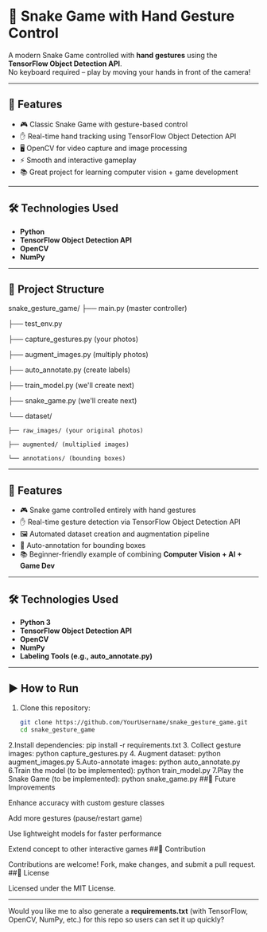# 🐍 Snake Game with Hand Gesture Control  

A modern Snake Game controlled with **hand gestures** using the **TensorFlow Object Detection API**.  
No keyboard required – play by moving your hands in front of the camera!  

---

## 🚀 Features
- 🎮 Classic Snake Game with gesture-based control  
- ✋ Real-time hand tracking using TensorFlow Object Detection API  
- 🖥️ OpenCV for video capture and image processing  
- ⚡ Smooth and interactive gameplay  
- 📚 Great project for learning computer vision + game development  

---

## 🛠️ Technologies Used
- **Python**  
- **TensorFlow Object Detection API**  
- **OpenCV**  
- **NumPy**  

---

## 📂 Project Structure
snake_gesture_game/
├── main.py (master controller)

├── test_env.py

├── capture_gestures.py (your photos)

├── augment_images.py (multiply photos)

├── auto_annotate.py (create labels)

├── train_model.py (we'll create next)

├── snake_game.py (we'll create next)

└── dataset/

    ├── raw_images/ (your original photos)
    
    ├── augmented/ (multiplied images)
    
    └── annotations/ (bounding boxes)
    
---

## 🚀 Features
- 🎮 Snake game controlled entirely with hand gestures  
- ✋ Real-time gesture detection via TensorFlow Object Detection API  
- 🖼️ Automated dataset creation and augmentation pipeline  
- 📝 Auto-annotation for bounding boxes  
- 📚 Beginner-friendly example of combining **Computer Vision + AI + Game Dev**  

---

## 🛠️ Technologies Used
- **Python 3**  
- **TensorFlow Object Detection API**  
- **OpenCV**  
- **NumPy**  
- **Labeling Tools (e.g., auto_annotate.py)**  

---






## ▶️ How to Run
1. Clone this repository:  
   ```bash
   git clone https://github.com/YourUsername/snake_gesture_game.git
   cd snake_gesture_game
2.Install dependencies:
pip install -r requirements.txt
3. Collect gesture images:
python capture_gestures.py
4. Augment dataset:
python augment_images.py
5.Auto-annotate images:
python auto_annotate.py
6.Train the model (to be implemented):
python train_model.py
7.Play the Snake Game (to be implemented):
python snake_game.py
##📌 Future Improvements

Enhance accuracy with custom gesture classes

Add more gestures (pause/restart game)

Use lightweight models for faster performance

Extend concept to other interactive games
##🙌 Contribution

Contributions are welcome! Fork, make changes, and submit a pull request.
##📜 License

Licensed under the MIT License.

---

Would you like me to also generate a **requirements.txt** (with TensorFlow, OpenCV, NumPy, etc.) for this repo so users can set it up quickly?
